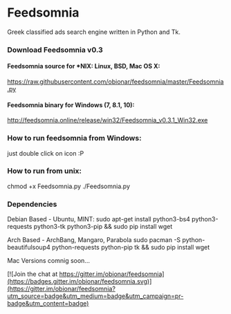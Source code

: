 # Feedsomnia

Greek classified ads search engine written in Python and Tk.

### Download Feedsomnia v0.3

#### Feedsomnia source for *NIX: Linux, BSD, Mac OS X:
https://raw.githubusercontent.com/obionar/feedsomnia/master/Feedsomnia.py

#### Feedsomnia binary for Windows (7, 8.1, 10):
http://feedsomnia.online/release/win32/Feedsomnia_v0.3.1_Win32.exe

### How to run feedsomnia from Windows:
just double click on icon :P

### How to run from unix:
chmod +x Feedsomnia.py
./Feedsomnia.py

### Dependencies 
Debian Based - Ubuntu, MINT:
sudo apt-get install python3-bs4 python3-requests python3-tk python3-pip && sudo pip install wget

Arch Based - ArchBang, Mangaro, Parabola
sudo pacman -S python-beautifulsoup4 python-requests python-pip tk && sudo pip install wget

Mac Versions comnig soon...



[![Join the chat at https://gitter.im/obionar/feedsomnia](https://badges.gitter.im/obionar/feedsomnia.svg)](https://gitter.im/obionar/feedsomnia?utm_source=badge&utm_medium=badge&utm_campaign=pr-badge&utm_content=badge)

